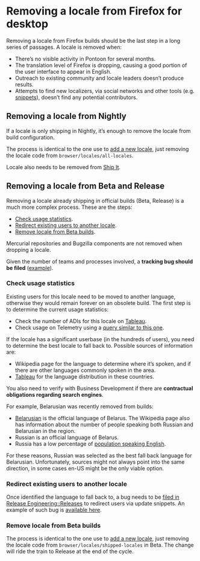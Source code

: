 # Removing a locale from Firefox for desktop

Removing a locale from Firefox builds should be the last step in a long series of passages. A locale is removed when:
* There’s no visible activity in Pontoon for several months.
* The translation level of Firefox is dropping, causing a good portion of the user interface to appear in English.
* Outreach to existing community and locale leaders doesn’t produce results.
* Attempts to find new localizers, via social networks and other tools (e.g. [snippets](https://github.com/mozilla-l10n/localizer-documentation/blob/master/webprojects/snippets.md)), doesn’t find any potential contributors.

## Removing a locale from Nightly

If a locale is only shipping in Nightly, it’s enough to remove the locale from build configuration.

The process is identical to the one use to [add a new locale](adding_nightly.md#add-new-locale-to-build-configuration), just removing the locale code from `browser/locales/all-locales`.

Locale also needs to be removed from [Ship It](https://github.com/mozilla-releng/ship-it/blob/master/README-l10n.md).

## Removing a locale from Beta and Release

Removing a locale already shipping in official builds (Beta, Release) is a much more complex process. These are the steps:
* [Check usage statistics](#check-usage-statistics).
* [Redirect existing users to another locale](#redirect-existing-users-to-another-locale).
* [Remove locale from Beta builds](#remove-locale-from-beta-builds).

Mercurial repositories and Bugzilla components are not removed when dropping a locale.

Given the number of teams and processes involved, a **tracking bug should be filed** ([example](https://bugzilla.mozilla.org/show_bug.cgi?id=1304743)).

### Check usage statistics

Existing users for this locale need to be moved to another language, otherwise they would remain forever on an obsolete build. The first step is to determine the current usage statistics:
* Check the number of ADIs for this locale on [Tableau](https://dataviz.mozilla.org/#/views/LocalizedFirefoxDesktopADI/LocalizedFirefoxDesktopADI).
* Check usage on Telemetry using a [query similar to this one](https://sql.telemetry.mozilla.org/queries/4237).

If the locale has a significant userbase (in the hundreds of users), you need to determine the best locale to fall back to. Possible sources of information are:
* Wikipedia page for the language to determine where it’s spoken, and if there are other languages commonly spoken in the area.
* [Tableau](https://dataviz.mozilla.org/#/views/LocalizedFirefoxDesktopADI/LocalizedFirefoxDesktopADI) for the language distribution in these countries.

You also need to verify with Business Development if there are **contractual obligations regarding search engines**.

For example, Belarusian was recently removed from builds:
* [Belarusian](https://en.wikipedia.org/wiki/Belarusian_language) is the official language of Belarus. The Wikipedia page also has information about the number of people speaking both Russian and Belarusian in the region.
* Russian is an official language of Belarus.
* Russia has a low percentage of [population speaking English](https://en.wikipedia.org/wiki/List_of_countries_by_English-speaking_population).

For these reasons, Russian was selected as the best fall back language for Belarusian. Unfortunately, sources might not always point into the same direction, in some cases en-US might be the only viable option.

### Redirect existing users to another locale

Once identified the language to fall back to, a bug needs to be [filed in Release Engineering::Releases](https://bugzilla.mozilla.org/enter_bug.cgi?product=Release%20Engineering&component=Releases) to redirect users via update snippets. An example of such bug is [available here](https://bugzilla.mozilla.org/show_bug.cgi?id=1304747).

### Remove locale from Beta builds

The process is identical to the one use to [add a new locale](adding_release.md#add-locale-to-build-configuration), just removing the locale code from `browser/locales/shipped-locales` in Beta. The change will ride the train to Release at the end of the cycle.
